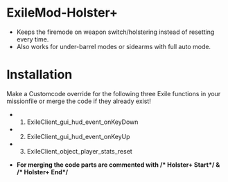 # ExileMod-Holster+
- Keeps the firemode on weapon switch/holstering instead of resetting every time. 
- Also works for under-barrel modes or sidearms with full auto mode.

# Installation

Make a Customcode override for the following three Exile functions in your missionfile or merge the code if they already exist!
* 1. ExileClient_gui_hud_event_onKeyDown
* 2. ExileClient_gui_hud_event_onKeyUp
* 3. ExileClient_object_player_stats_reset

* __For merging the code parts are commented with /* Holster+ Start*/ & /* Holster+ End*/__

